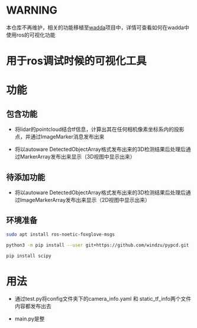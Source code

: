 # WARNING
本仓库不再维护，相关的功能移植至[wadda](https://github.com/windzu/wadda)项目中，详情可查看如何在wadda中使用ros的可视化功能

# 用于ros调试时候的可视化工具

# 功能

## 包含功能

* 将lidar的pointcloud结合tf信息，计算出其在任何相机像素坐标系内的投影点，并通过ImageMarker消息发布出来

* 将以autoware DetectedObjectArray格式发布出来的3D检测结果后处理后通过MarkerArray发布出来显示（3D视图中显示出来）

## 待添加功能

* 将以autoware DetectedObjectArray格式发布出来的3D检测结果后处理后通过ImageMarkerArray发布出来显示（2D视图中显示出来）


## 环境准备
```bash
sudo apt install ros-noetic-foxglove-msgs

python3 -m pip install --user git+https://github.com/windzu/pypcd.git

pip install scipy


```

# 用法

* 通过test.py将config文件夹下的camera_info.yaml 和 static_tf_info两个文件内容都发布出去

* main.py是整


